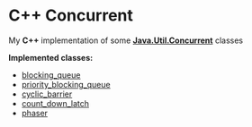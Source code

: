 # C++ Concurrent
My **C++** implementation of some **[Java.Util.Concurrent](https://docs.oracle.com/javase/8/docs/api/java/util/concurrent/package-summary.html)** classes

**Implemented classes:**
* [blocking_queue<T>](https://github.com/michelsciortino/Cpp-Concurrent/blob/master/src/blocking_queue.h)
* [priority_blocking_queue<T>](https://github.com/michelsciortino/Cpp-Concurrent/blob/master/src/priority_blocking_queue.h)
* [cyclic_barrier](https://github.com/michelsciortino/Cpp-Concurrent/blob/master/src/cyclic_barrier.h)
* [count_down_latch](https://github.com/michelsciortino/Cpp-Concurrent/blob/master/src/count_down_latch.h)
* [phaser](https://github.com/michelsciortino/Cpp-Concurrent/blob/master/src/phaser.h)